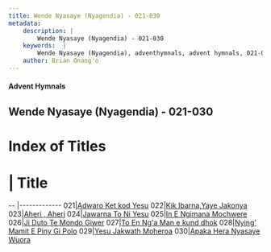 ```yaml
---
title: Wende Nyasaye (Nyagendia) - 021-030
metadata:
    description: |
        Wende Nyasaye (Nyagendia) - 021-030
    keywords:  |
        Wende Nyasaye (Nyagendia), adventhymnals, advent hymnals, 021-030
    author: Brian Onang'o
---
```


#### Advent Hymnals
## Wende Nyasaye (Nyagendia) - 021-030

# Index of Titles
# | Title                        
-- |-------------
021|[Adwaro Ket kod Yesu](/wende-nyasaye/wende-nyasaye/001-100/021-030/Adwaro-Ket-kod-Yesu)
022|[Kik Ibarna,Yaye Jakonya](/wende-nyasaye/wende-nyasaye/001-100/021-030/Kik-Ibarna,Yaye-Jakonya)
023|[Aheri , Aheri](/wende-nyasaye/wende-nyasaye/001-100/021-030/Aheri-,-Aheri)
024|[Jawarna To Ni Yesu](/wende-nyasaye/wende-nyasaye/001-100/021-030/Jawarna-To-Ni-Yesu)
025|[In E Ngimana Mochwere](/wende-nyasaye/wende-nyasaye/001-100/021-030/In-E-Ngimana-Mochwere)
026|[Ji Duto Te Mondo Giwer](/wende-nyasaye/wende-nyasaye/001-100/021-030/Ji-Duto-Te-Mondo-Giwer)
027|[To En Ng'a Man e kund dhok](/wende-nyasaye/wende-nyasaye/001-100/021-030/To-En-Ng'a-Man-e-kund-dhok)
028|[Nying' Mamit E Piny Gi Polo](/wende-nyasaye/wende-nyasaye/001-100/021-030/Nying'-Mamit-E-Piny-Gi-Polo)
029|[Yesu Jakwath Moheroa](/wende-nyasaye/wende-nyasaye/001-100/021-030/Yesu-Jakwath-Moheroa)
030|[Apaka Hera Nyasaye Wuora](/wende-nyasaye/wende-nyasaye/001-100/021-030/Apaka-Hera-Nyasaye-Wuora)